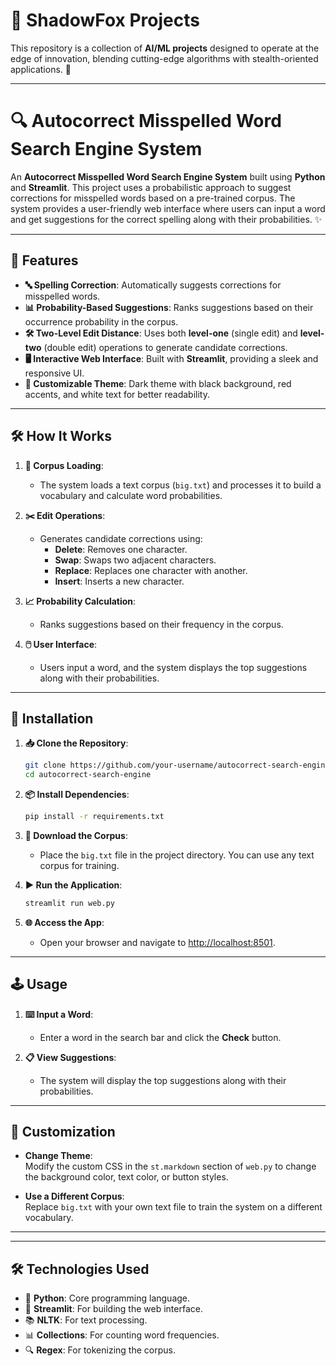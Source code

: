 # 🦊 ShadowFox Projects

This repository is a collection of **AI/ML projects** designed to operate at the edge of innovation, blending cutting-edge algorithms with stealth-oriented applications. 🚀

---

# 🔍 Autocorrect Misspelled Word Search Engine System
An **Autocorrect Misspelled Word Search Engine System** built using **Python** and **Streamlit**. This project uses a probabilistic approach to suggest corrections for misspelled words based on a pre-trained corpus. The system provides a user-friendly web interface where users can input a word and get suggestions for the correct spelling along with their probabilities. ✨

---

## 🌟 Features

- **🔤 Spelling Correction**: Automatically suggests corrections for misspelled words.
- **📊 Probability-Based Suggestions**: Ranks suggestions based on their occurrence probability in the corpus.
- **🛠️ Two-Level Edit Distance**: Uses both **level-one** (single edit) and **level-two** (double edit) operations to generate candidate corrections.
- **🖥️ Interactive Web Interface**: Built with **Streamlit**, providing a sleek and responsive UI.
- **🎨 Customizable Theme**: Dark theme with black background, red accents, and white text for better readability.

---

## 🛠️ How It Works

1. **📂 Corpus Loading**:
   - The system loads a text corpus (`big.txt`) and processes it to build a vocabulary and calculate word probabilities.

2. **✂️ Edit Operations**:
   - Generates candidate corrections using:
     - **Delete**: Removes one character.
     - **Swap**: Swaps two adjacent characters.
     - **Replace**: Replaces one character with another.
     - **Insert**: Inserts a new character.

3. **📈 Probability Calculation**:
   - Ranks suggestions based on their frequency in the corpus.

4. **🖱️ User Interface**:
   - Users input a word, and the system displays the top suggestions along with their probabilities.

---

## 🚀 Installation

1. **📥 Clone the Repository**:
   ```bash
   git clone https://github.com/your-username/autocorrect-search-engine.git
   cd autocorrect-search-engine
   ```

2. **📦 Install Dependencies**:
   ```bash
   pip install -r requirements.txt
   ```

3. **📂 Download the Corpus**:
   - Place the `big.txt` file in the project directory. You can use any text corpus for training.

4. **▶️ Run the Application**:
   ```bash
   streamlit run web.py
   ```

5. **🌐 Access the App**:
   - Open your browser and navigate to [http://localhost:8501](http://localhost:8501).

---

## 🕹️ Usage

1. **⌨️ Input a Word**:
   - Enter a word in the search bar and click the **Check** button.

2. **📋 View Suggestions**:
   - The system will display the top suggestions along with their probabilities.

---

## 🎨 Customization

- **Change Theme**:  
  Modify the custom CSS in the `st.markdown` section of `web.py` to change the background color, text color, or button styles.

- **Use a Different Corpus**:  
  Replace `big.txt` with your own text file to train the system on a different vocabulary.

---

---

## 🛠️ Technologies Used

- 🐍 **Python**: Core programming language.
- 🎈 **Streamlit**: For building the web interface.
- 📚 **NLTK**: For text processing.
- 📊 **Collections**: For counting word frequencies.
- 🔍 **Regex**: For tokenizing the corpus.

```
